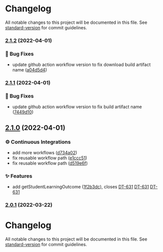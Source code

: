 # Changelog

All notable changes to this project will be documented in this file. See [standard-version](https://github.com/conventional-changelog/standard-version) for commit guidelines.

### [2.1.2](https://github.com/KL-Engineering/kidsloop-reports-api-client/branches/compare/v2.1.2%0Dv2.1.1) (2022-04-01)


### 🐛 Bug Fixes

* update github action workflow version to fix download build artifact name ([a04d5d4](https://github.com/KL-Engineering/kidsloop-reports-api-client/commits/a04d5d45b87f6a767564f5745b6ddf7344d9d74d))

### [2.1.1](https://github.com/KL-Engineering/kidsloop-reports-api-client/branches/compare/v2.1.1%0Dv2.1.0) (2022-04-01)


### 🐛 Bug Fixes

* update github action workflow version to fix build artifact name ([7449d10](https://github.com/KL-Engineering/kidsloop-reports-api-client/commits/7449d105ef7abfb0eab398717150f1ee949bcdc5))

## [2.1.0](https://github.com/KL-Engineering/kidsloop-reports-api-client/branches/compare/v2.1.0%0Dv2.0.1) (2022-04-01)


### ⚙️ Continuous Integrations

* add more workflows ([d734a02](https://github.com/KL-Engineering/kidsloop-reports-api-client/commits/d734a02a8d7184afc7c2fe234ad912ad4cd7ff18))
* fix reusable workflow path ([e1ccc51](https://github.com/KL-Engineering/kidsloop-reports-api-client/commits/e1ccc517ea8c6cc37af4808571fb69ccaf2dc46b))
* fix reusable workflow path ([d519e6f](https://github.com/KL-Engineering/kidsloop-reports-api-client/commits/d519e6fa2596dc51e8a3567f0be77a572f755e68))


### ✨ Features

* add getStudentLearningOutcome ([1f2b3dc](https://github.com/KL-Engineering/kidsloop-reports-api-client/commits/1f2b3dc6618b70468cd35b64de27d9254375b436)), closes [DT-631](https://calmisland.atlassian.net/browse/DT-631) [DT-631](https://calmisland.atlassian.net/browse/DT-631) [DT-631](https://calmisland.atlassian.net/browse/DT-631)

### [2.0.1](https://github.com/KL-Engineering/kidsloop-reports-api-client/branches/compare/v2.0.1%0Dv2.0.0) (2022-03-22)

# Changelog

All notable changes to this project will be documented in this file. See [standard-version](https://github.com/conventional-changelog/standard-version) for commit guidelines.
